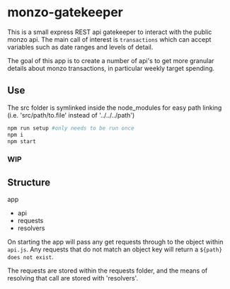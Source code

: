 # monzo-gatekeeper

This is a small express REST api gatekeeper to interact with the public monzo api.
The main call of interest is `transactions` which can accept variables such as date ranges and levels of detail.

The goal of this app is to create a number of api's to get more granular details about monzo transactions, in particular weekly target spending.

## Use

The src folder is symlinked inside the node_modules for easy path linking (i.e. 'src/path/to.file' instead of '../../../path')
```bash
npm run setup #only needs to be run once
npm i
npm start
```

### WIP


## Structure

app
- api
- requests
- resolvers

On starting the app will pass any get requests through to the object within `api.js`.
Any requests that do not match an object key will return a `${path} does not exist`.

The requests are stored within the requests folder, and the means of resolving that call are stored with 'resolvers'.




